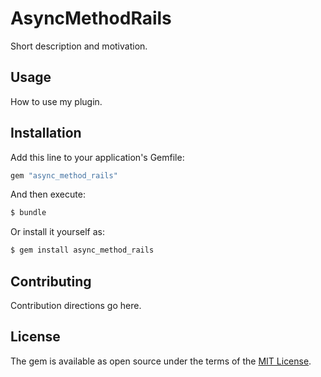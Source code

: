 # AsyncMethodRails
Short description and motivation.

## Usage
How to use my plugin.

## Installation
Add this line to your application's Gemfile:

```ruby
gem "async_method_rails"
```

And then execute:
```bash
$ bundle
```

Or install it yourself as:
```bash
$ gem install async_method_rails
```

## Contributing
Contribution directions go here.

## License
The gem is available as open source under the terms of the [MIT License](https://opensource.org/licenses/MIT).
